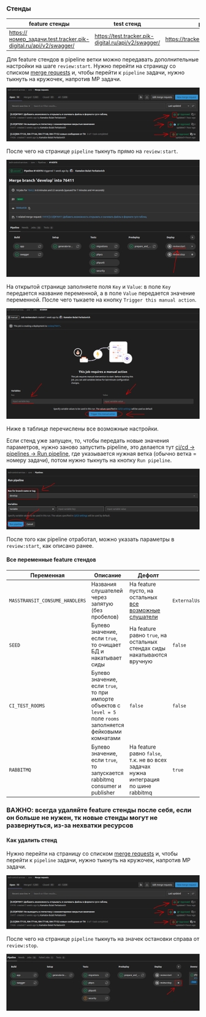 ### Стенды

| feature стенды | test стенд | production |
| --- | --- | --- |
| https://номер_задачи.test.tracker.pik-digital.ru/api/v2/swagger/ | https://test.tracker.pik-digital.ru/api/v2/swagger/ | https://tracker.pik.ru/api/v2/swagger/ |

Для feature стендов в pipeline ветки можно передавать дополнительные настройки на шаге `review:start`.
Нужно перейти на страницу со списком [merge requests](https://git.pik.ru/tech-control-services/core/-/merge_requests) и,
чтобы перейти к `pipeline` задачи, нужно тыкнуть на кружочек, напротив МР задачи.

![mr-list](images/mr-list.png)

После чего на странице `pipeline` тыкнуть прямо на `review:start`.

![mr-list](images/pipeline.png)

На открытой странице заполняете поля `Key` и `Value`: в поле `Key` передается название переменной, а в поле `Value` передается
значение переменной. После чего тыкаете на кнопку `Trigger this manual action`.

![mr-list](images/review:start.png)

Ниже в таблице перечислены все возможные настройки.

Если стенд уже запущен, то, чтобы передать новые значения параметров, нужно заново запустить pipeline, это делается тут
[ci/cd -> pipelines -> Run pipeline](https://git.pik.ru/tech-control-services/core/-/pipelines/new), где указывается
нужная ветка (обычно ветка = номеру задачи), потом нужно тыкнуть на кнопку `Run pipeline`.

![mr-list](images/run-pipeline.png)

После того как pipeline отработал, можно указать параметры в `review:start`, как описано ранее.

#### Все переменные feature стендов

| Переменная | Описание | Дефолт | Пример |
| --- | --- | --- | --- |
| `MASSTRANSIT_CONSUME_HANDLERS` | Названия слушателей через запятую (без пробелов) | На feature пусто, на остальных [все возможные слушатели](masstransit.md#все-возможные-слушатели) | `ExternalUserConsumeHandler,IssueAttachmentConsumeHandler` |
| `SEED` | Булево значение, если `true`, то очищает БД и накатывает сиды | На feature равно `true`, на остальных стендах сиды накатываются вручную | `false` |
| `CI_TEST_ROOMS` | Булево значение, если `true`, то при импорте объектов с `level = 5` поле `rooms` заполняется фейковыми комнатами | `false` | `false` |
| `RABBITMQ` | Булево значение, если `true`, то запускается rabbitmq consumer и publisher | На feature равно `false`, т.к. не во всех задачах нужна интеграция по шине rabbitmq | `true` |

### ВАЖНО: всегда удаляйте feature стенды после себя, если он больше не нужен, тк новые стенды могут не развернуться, из-за нехватки ресурсов
#### Как удалить стенд
Нужно перейти на страницу со списком [merge requests](https://git.pik.ru/tech-control-services/core/-/merge_requests) и,
чтобы перейти к `pipeline` задачи, нужно тыкнуть на кружочек, напротив МР задачи.

![mr-list](images/mr-list.png)

После чего на странице `pipeline` тыкнуть на значек остановки справа от `review:stop`.

![mr-list](images/review:stop.png)